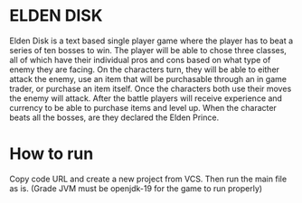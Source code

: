 # ELDEN DISK

Elden Disk is a text based single player game where the player has to beat a series of ten bosses to win. The player will be able to chose three classes, all of which have their individual pros and cons based on what type of enemy they are facing. On the characters turn, they will be able to either attack the enemy, use an item that will be purchasable through an in game trader, or purchase an item itself. Once the characters both use their moves the enemy will attack. After the battle players will receive experience and currency to be able to purchase items and level up. When the character beats all the bosses, are they declared the Elden Prince. 

# How to run

Copy code URL and create a new project from VCS. Then run the main file as is. (Grade JVM must be openjdk-19 for the game to run properly)
